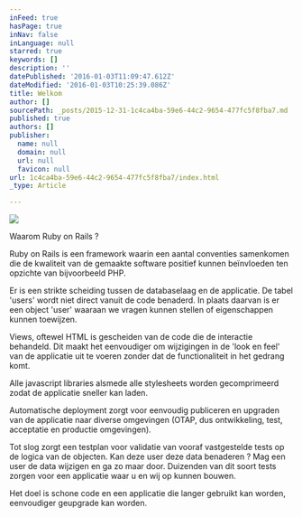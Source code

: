 ```yaml
---
inFeed: true
hasPage: true
inNav: false
inLanguage: null
starred: true
keywords: []
description: ''
datePublished: '2016-01-03T11:09:47.612Z'
dateModified: '2016-01-03T10:25:39.086Z'
title: Welkom
author: []
sourcePath: _posts/2015-12-31-1c4ca4ba-59e6-44c2-9654-477fc5f8fba7.md
published: true
authors: []
publisher:
  name: null
  domain: null
  url: null
  favicon: null
url: 1c4ca4ba-59e6-44c2-9654-477fc5f8fba7/index.html
_type: Article

---
```

![](https://the-grid-user-content.s3-us-west-2.amazonaws.com/23bf19d5-eed2-416a-9b6f-c5c95f14fa8f.jpg)

Waarom Ruby on Rails ?

Ruby on Rails is een framework waarin een aantal conventies samenkomen die de kwaliteit van de gemaakte software positief kunnen beïnvloeden ten opzichte van bijvoorbeeld PHP. 

Er is een strikte scheiding tussen de databaselaag en de applicatie. De tabel 'users' wordt niet direct vanuit de code benaderd. In plaats daarvan is er een object 'user' waaraan we vragen kunnen stellen of eigenschappen kunnen toewijzen. 

Views, oftewel HTML is gescheiden van de code die de interactie behandeld. Dit maakt het eenvoudiger om wijzigingen in de 'look en feel' van de applicatie uit te voeren zonder dat de functionaliteit in het gedrang komt. 

Alle javascript libraries alsmede alle stylesheets worden gecomprimeerd zodat de applicatie sneller kan laden. 

Automatische deployment zorgt voor eenvoudig publiceren en upgraden van de applicatie naar diverse omgevingen (OTAP, dus ontwikkeling, test, acceptatie en productie omgevingen). 

Tot slog zorgt een testplan voor validatie van vooraf vastgestelde tests op de logica van de objecten. Kan deze user deze data benaderen ? Mag een user de data wijzigen en ga zo maar door. Duizenden van dit soort tests zorgen voor een applicatie waar u en wij op kunnen bouwen. 

Het doel is schone code en een applicatie die langer gebruikt kan worden, eenvoudiger geupgrade kan worden.